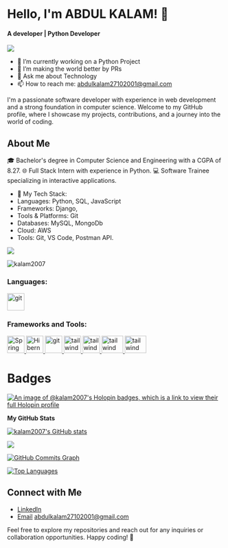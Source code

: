 # Hello, I'm ABDUL KALAM! 👋
<h4>A developer | Python Developer </h4>
 <img src="https://readme-typing-svg.herokuapp.com?lines=Python+Developer;&center=true&width=400&height=50"></a>

 - 🔭 I’m currently working on a Python Project
- 👯 I’m making the world better by PRs 
- 💬 Ask me about Technology 
- 📫 How to reach me: abdulkalam27102001@gmail.com


 I'm a passionate software developer with experience in web development and a strong foundation in computer science. Welcome to my GitHub profile, where I showcase my projects, contributions, and a journey into the world of coding.

## About Me
🎓 Bachelor's degree in Computer Science and Engineering with a CGPA of 8.27.
🌐 Full Stack Intern with experience in Python.
💻 Software Trainee specializing in interactive applications.
- 🌟 My Tech Stack:
- Languages: Python, SQL, JavaScript
- Frameworks: Django,
- Tools & Platforms: Git
- Databases: MySQL, MongoDb
- Cloud: AWS
- Tools: Git, VS Code, Postman API.


<a href="https://www.github.com/kalam2007" target="_blank" rel="noreferrer"><img
src="https://img.shields.io/github/followers/kalam2007?logo=github&style=for-the-badge&color=0891b2&labelColor=1c1917" /></a>
<p align="left"> <img src="https://komarev.com/ghpvc/?username=kalam2007&label=Profile%20views&color=0e75b6&style=flat" alt="kalam2007" /> </p>


<h3 align="left">Languages:</h3>
 <a href="https://git-scm.com/" target="_blank" rel="noreferrer"> <img src="https://cdn-icons-png.flaticon.com/512/226/226777.png" alt="git" width="40" height="40"/> </a>  </p>

<h3 align="left">Frameworks and Tools:</h3>
<p align="left"> <a href="https://spring.io/projects/spring-boot" target="_blank" rel="noreferrer">
  <img src="https://img.icons8.com/color/48/000000/spring-logo.png" alt="Spring Boot" width="40" height="40"/>
</a>
<a href="https://hibernate.org/" target="_blank" rel="noreferrer">
  <img src="https://img.icons8.com/ios/50/000000/hibernate.png" alt="Hibernate" width="40" height="40"/>
</a>
<a href="https://git-scm.com/" target="_blank" rel="noreferrer"> <img src="https://img.icons8.com/nolan/512/github.png" alt="git" width="40" height="40"/> </a> <a href="https://tailwindcss.com/" target="_blank" rel="noreferrer"> <img src="https://www.vectorlogo.zone/logos/tailwindcss/tailwindcss-icon.svg" alt="tailwind" width="40" height="40"/> </a> <a href="https://tailwindcss.com/" target="_blank" rel="noreferrer"> <img src="https://seeklogo.com/images/N/nodejs-logo-FBE122E377-seeklogo.com.png" alt="tailwind" width="40" height="40"/> </a> </a> <a href="https://tailwindcss.com/" target="_blank" rel="noreferrer"> <img src="https://seeklogo.com/images/G/google-cloud-logo-ADE788217F-seeklogo.com.png" alt="tailwind" width="50" height="40"/> </a>  <a href="https://tailwindcss.com/" target="_blank" rel="noreferrer"> <img src="https://www.docker.com/wp-content/uploads/2022/03/Moby-logo.png" alt="tailwind" width="50" height="40"/> </a> </p>




# Badges 

[![An image of @kalam2007's Holopin badges, which is a link to view their full Holopin profile](https://holopin.me/kalam2007)](https://holopin.io/@kalam2007)

<b>My GitHub Stats</b>

<a href="http://www.github.com/kalam2007"><img src="https://github-readme-stats.vercel.app/api?username=kalam2007&show_icons=true&hide=&count_private=true&title_color=22c55e&text_color=ffffff&icon_color=0891b2&bg_color=1c1917&hide_border=true&show_icons=true" alt="kalam2007's GitHub stats" /></a>

<a href="http://www.github.com/kalam2007"><img src="https://github-readme-streak-stats.herokuapp.com/?user=kalam2007&stroke=ffffff&background=1c1917&ring=22c55e&fire=22c55e&currStreakNum=ffffff&currStreakLabel=22c55e&sideNums=ffffff&sideLabels=ffffff&dates=ffffff&hide_border=true" /></a>

<a href="http://www.github.com/kalam2007"><img src="https://github-readme-activity-graph.cyclic.app/graph?username=kalam2007&bg_color=1c1917&color=ffffff&line=0891b2&point=ffffff&area_color=1c1917&area=true&hide_border=true&custom_title=GitHub%20Commits%20Graph" alt="GitHub Commits Graph" /></a>

<a href="https://github.com/kalam2007" align="left"><img src="https://github-readme-stats.vercel.app/api/top-langs/?username=kalam2007&langs_count=10&title_color=22c55e&text_color=ffffff&icon_color=0891b2&bg_color=1c1917&hide_border=true&locale=en&custom_title=Top%20%Languages" alt="Top Languages" /></a>




## Connect with Me
- [LinkedIn](https://www.linkedin.com/in/irfan9161)
- [Email](abdulkalam27102001@gmail.com) abdulkalam27102001@gmail.com

Feel free to explore my repositories and reach out for any inquiries or collaboration opportunities. Happy coding! 🚀
